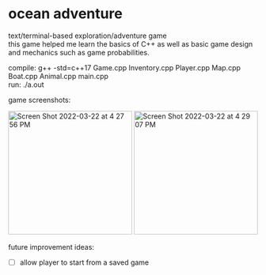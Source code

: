 # ocean adventure

text/terminal-based exploration/adventure game  
this game helped me learn the basics of C++ as well as basic game design and mechanics such as game probabilities.

compile: g++ -std=c++17 Game.cpp Inventory.cpp Player.cpp Map.cpp Boat.cpp Animal.cpp main.cpp  
run: ./a.out

game screenshots:  

<img width="250" alt="Screen Shot 2022-03-22 at 4 27 56 PM" src="https://user-images.githubusercontent.com/48075045/159587003-782bfadb-a5ca-42bd-a4bd-f566e9ef387d.png"> 
<img width="250" alt="Screen Shot 2022-03-22 at 4 29 07 PM" src="https://user-images.githubusercontent.com/48075045/159587020-80008611-f6d6-4abe-a2c7-ca1eb2cb6735.png">


future improvement ideas:
- [ ] allow player to start from a saved game
